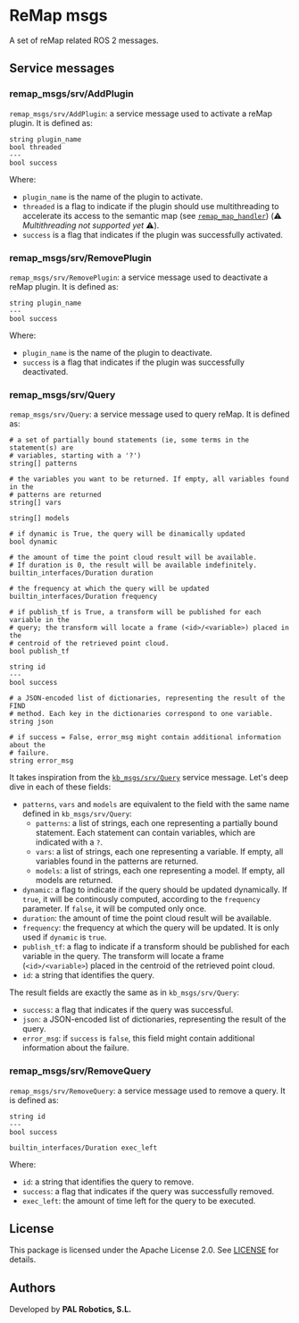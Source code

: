 # ReMap msgs

A set of reMap related ROS 2 messages.

## Service messages

### remap_msgs/srv/AddPlugin

`remap_msgs/srv/AddPlugin`: a service message used to activate a reMap plugin. It is defined as:
```
string plugin_name
bool threaded
---
bool success
```

Where:
- `plugin_name` is the name of the plugin to activate.
- `threaded` is a flag to indicate if the plugin should use multithreading to accelerate its access to the semantic map (see [`remap_map_handler`](https://gitlab.pal-robotics.com/interaction/remap_map_handler)) (⚠️ *Multithreading not supported yet* ⚠️).
- `success` is a flag that indicates if the plugin was successfully activated.

### remap_msgs/srv/RemovePlugin

`remap_msgs/srv/RemovePlugin`: a service message used to deactivate a reMap plugin. It is defined as:
```
string plugin_name
---
bool success
```

Where:
- `plugin_name` is the name of the plugin to deactivate.
- `success` is a flag that indicates if the plugin was successfully deactivated.

### remap_msgs/srv/Query

`remap_msgs/srv/Query`: a service message used to query reMap. It is defined as:
```
# a set of partially bound statements (ie, some terms in the statement(s) are
# variables, starting with a '?')
string[] patterns

# the variables you want to be returned. If empty, all variables found in the
# patterns are returned
string[] vars

string[] models

# if dynamic is True, the query will be dinamically updated
bool dynamic

# the amount of time the point cloud result will be available.
# If duration is 0, the result will be available indefinitely.
builtin_interfaces/Duration duration

# the frequency at which the query will be updated
builtin_interfaces/Duration frequency

# if publish_tf is True, a transform will be published for each variable in the
# query; the transform will locate a frame (<id>/<variable>) placed in the
# centroid of the retrieved point cloud.
bool publish_tf

string id
---
bool success

# a JSON-encoded list of dictionaries, representing the result of the FIND
# method. Each key in the dictionaries correspond to one variable.
string json

# if success = False, error_msg might contain additional information about the
# failure.
string error_msg
```

It takes inspiration from the [`kb_msgs/srv/Query`](https://gitlab.pal-robotics.com/interaction/kb_msgs/-/blob/main/srv/Query.srv) service message.
Let's deep dive in each of these fields:

- `patterns`, `vars` and `models` are equivalent to the field with the same name defined in `kb_msgs/srv/Query`:
	- `patterns`: a list of strings, each one representing a partially bound statement. Each statement can contain variables, which are indicated with a `?`.
	- `vars`: a list of strings, each one representing a variable. If empty, all variables found in the patterns are returned.
	- `models`: a list of strings, each one representing a model. If empty, all models are returned.
- `dynamic`: a flag to indicate if the query should be updated dynamically. If `true`, it will be continously computed, according to the `frequency` parameter. If `false`, it will be computed only once.
- `duration`: the amount of time the point cloud result will be available.
- `frequency`: the frequency at which the query will be updated. It is only used if `dynamic` is `true`.
- `publish_tf`: a flag to indicate if a transform should be published for each variable in the query. The transform will locate a frame (`<id>/<variable>`) placed in the centroid of the retrieved point cloud.
- `id`: a string that identifies the query.

The result fields are exactly the same as in `kb_msgs/srv/Query`:

- `success`: a flag that indicates if the query was successful.
- `json`: a JSON-encoded list of dictionaries, representing the result of the query.
- `error_msg`: if `success` is `false`, this field might contain additional information about the failure.

### remap_msgs/srv/RemoveQuery

`remap_msgs/srv/RemoveQuery`: a service message used to remove a query. It is defined as:
```
string id
---
bool success

builtin_interfaces/Duration exec_left
```

Where:
- `id`: a string that identifies the query to remove.
- `success`: a flag that indicates if the query was successfully removed.
- `exec_left`: the amount of time left for the query to be executed.

## License

This package is licensed under the Apache License 2.0. See [LICENSE](LICENSE) for details.

## Authors

Developed by **PAL Robotics, S.L.**